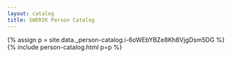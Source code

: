 ```yaml
---
layout: catalog
title: SWERIK Person Catalog
---
```

{% assign p = site.data._person-catalog.i-6oWEbYBZe8Kh8VjgDsm5DG %}
{% include person-catalog.html p=p %}

